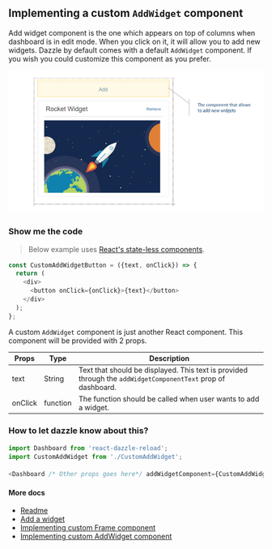 ## Implementing a custom `AddWidget` component
Add widget component is the one which appears on top of columns when dashboard is in edit mode. When you click on it, it will allow you to add new widgets. Dazzle by default comes with a default `AddWidget` component. If you wish you could customize this component as you prefer.

![Add Widget](./images/AddWidget.png)

### Show me the code

> Below example uses [React's state-less components](https://facebook.github.io/react/docs/reusable-components.html#stateless-functions).

```javascript
const CustomAddWidgetButton = ({text, onClick}) => {
  return (
    <div>
      <button onClick={onClick}>{text}</button>
    </div>
  );
};
```

A custom `AddWidget` component is just another React component. This component will be provided with 2 props.

| Props | Type |  Description |
| --- | --- | --- |
| text | String | Text that should be displayed. This text is provided through the `addWidgetComponentText` prop of dashboard. |
| onClick | function | The function should be called when user wants to add a widget. |

### How to let dazzle know about this?
```javascript
import Dashboard from 'react-dazzle-reload';
import CustomAddWidget from './CustomAddWidget';

<Dashboard /* Other props goes here*/ addWidgetComponent={CustomAddWidget}  />
```

#### More docs
- [Readme](../README.md)
- [Add a widget](./AddWidget.md)
- [Implementing custom Frame component](./ImplementingACustomFrame.md)
- [Implementing custom AddWidget component](./ImplementingCustomAddWidgetButton.md)
